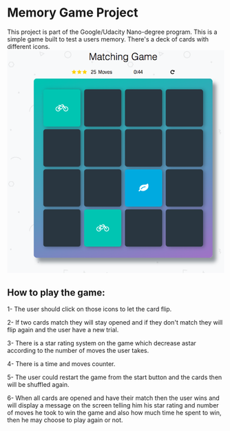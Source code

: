 # Memory Game Project
This project is part of the Google/Udacity Nano-degree program.
This is a simple game built to test a users memory. There's a deck of cards with different icons.
![snippet](img/game-snap-shot.png)

## How to play the game:

1- The user should click on those icons to let the card flip.

2- If two cards match they will stay opened and if they don't match they will flip again and the user have a new trial.

3- There is a star rating system on the game which decrease astar according to the number of moves the user takes.

4- There is a time and moves counter.

5- The user could restart the game from the start button and the cards then will be shuffled again.

6- When all cards are opened and have their match then the user wins and will display a message on the screen telling him his star rating and number of moves he took to win the game and also how much time he spent to win, then he may choose to play again or not.
